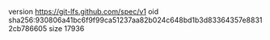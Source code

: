 version https://git-lfs.github.com/spec/v1
oid sha256:930806a41bc6f9f99ca51237aa82b024c648bd1b3d83364357e88312cb786605
size 17936
